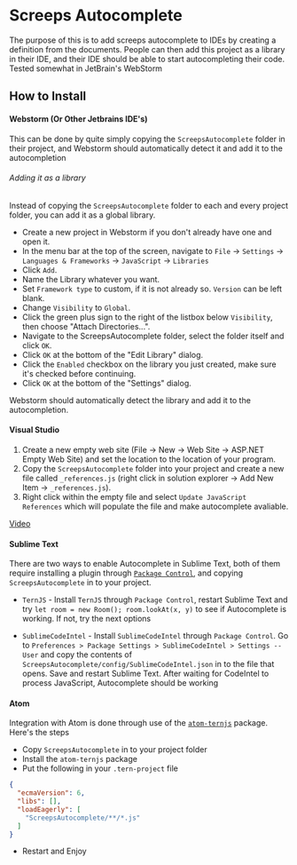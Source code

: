 Screeps Autocomplete
======
The purpose of this is to add screeps autocomplete to IDEs by creating a definition from the documents. People can then
add this project as a library in their IDE, and their IDE should be able to start autocompleting their code. Tested
somewhat in JetBrain's WebStorm

## How to Install

#### Webstorm (Or Other Jetbrains IDE's)
This can be done by quite simply copying the `ScreepsAutocomplete` folder in their project, and Webstorm should automatically
detect it and add it to the autocompletion
###### Adding it as a library
Instead of copying the `ScreepsAutocomplete` folder to each and every project folder, you can add it as a global library.

* Create a new project in Webstorm if you don't already have one and open it.
* In the menu bar at the top of the screen, navigate to `File` -> `Settings` -> `Languages & Frameworks` -> `JavaScript` -> `Libraries`
* Click `Add`.
* Name the Library whatever you want.
* Set `Framework type` to custom, if it is not already so. `Version` can be left blank.
* Change `Visibility` to `Global`.
* Click the green plus sign to the right of the listbox below `Visibility`, then choose "Attach Directories...".
* Navigate to the ScreepsAutocomplete folder, select the folder itself and click `OK`.
* Click `OK` at the bottom of the "Edit Library" dialog.
* Click the `Enabled` checkbox on the library you just created, make sure it's checked before continuing.
* Click `OK` at the bottom of the "Settings" dialog.

Webstorm should automatically detect the library and add it to the autocompletion.

#### Visual Studio
1. Create a new empty web site (File -> New -> Web Site -> ASP.NET Empty Web Site) and set the location to the location of your program.
2. Copy the `ScreepsAutocomplete` folder into your project and create a new file called `_references.js` (right click in solution explorer -> Add New Item -> `_references.js`).
3. Right click within the empty file and select `Update JavaScript References` which will populate the file and make autocomplete avaliable.

[Video](https://youtu.be/XgCBdF1BBdE?t=48s)

#### Sublime Text
There are two ways to enable Autocomplete in Sublime Text, both of them require installing a plugin through 
[`Package Control`](https://packagecontrol.io/installation), and copying `ScreepsAutocomplete` in to your project.

 * `TernJS` - Install `TernJS` through `Package Control`, restart Sublime Text and try `let room = new Room(); room.lookAt(x, y)` 
 to see if Autocomplete is working. If not, try the next options
 
 * `SublimeCodeIntel` - Install `SublimeCodeIntel` through `Package Control`. Go to `Preferences > Package Settings > SublimeCodeIntel > Settings -- User`
 and copy the contents of `ScreepsAutocomplete/config/SublimeCodeIntel.json` in to the file that opens. Save and restart Sublime
 Text. After waiting for CodeIntel to process JavaScript, Autocomplete should be working
 
#### Atom
Integration with Atom is done through use of the [`atom-ternjs`](https://github.com/tststs/atom-ternjs) package. Here's the steps

 * Copy `ScreepsAutocomplete` in to your project folder
 * Install the `atom-ternjs` package
 * Put the following in your `.tern-project` file
```json
{
  "ecmaVersion": 6,
  "libs": [],
  "loadEagerly": [
    "ScreepsAutocomplete/**/*.js"
  ]
}
```
 * Restart and Enjoy

